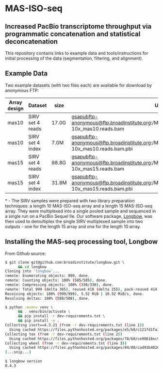 # MAS-ISO-seq

## Increased PacBio transcriptome throughput via programmatic concatenation and statistical deconcatenation

This repository contains links to example data and tools/instructions for initial processing of the data (segmentation, filtering, and alignment).

## Example Data

Two example datasets (with two files each) are available for download by anonymous FTP:

| Array design | Dataset          | size  | URL                                                                                                   |
|--------------|------------------|-------|-------------------------------------------------------------------------------------------------------|
| mas10        | SIRV set 4 reads | 17.0G | gsapubftp-anonymous@ftp.broadinstitute.org:/MasSeqNatBiotech2021/SIRV_MAS_15-10x_mas10.reads.bam      |
| mas10        | SIRV set 4 index | 7.0M  | gsapubftp-anonymous@ftp.broadinstitute.org:/MasSeqNatBiotech2021/SIRV_MAS_15-10x_mas10.reads.bam.pbi  |
| mas15        | SIRV set 4 reads | 98.8G | gsapubftp-anonymous@ftp.broadinstitute.org:/MasSeqNatBiotech2021/SIRV_MAS_15-10x_mas15.reads.bam      |
| mas15        | SIRV set 4 index | 31.8M | gsapubftp-anonymous@ftp.broadinstitute.org:/MasSeqNatBiotech2021/SIRV_MAS_15-10x_mas15.reads.bam.pbi  |

\* - The SIRV samples were prepared with two library preparation techniques: a length 10 MAS-ISO-seq array and a length 15 MAS-ISO-seq array.  They were multiplexed into a single pooled sample and sequenced in a single run on a PacBio Sequel IIe.  Our software package, [Longbow](https://github.com/broadinstitute/longbow/releases/tag/v0.2.2), was then used to demultiplex the single SIRV multiplexed sample into two outputs - one for the length 15 array and one for the length 10 array.

## Installing the MAS-seq processing tool, Longbow

From Github source:

```sh
$ git clone git@github.com:broadinstitute/longbow.git \
      && cd longbow
Cloning into 'longbow'...
remote: Enumerating objects: 999, done.
remote: Counting objects: 100% (585/585), done.
remote: Compressing objects: 100% (330/330), done.
remote: Total 999 (delta 365), reused 418 (delta 255), pack-reused 414
Receiving objects: 100% (999/999), 5.52 MiB | 10.52 MiB/s, done.
Resolving deltas: 100% (508/508), done.

$ python -mvenv venv \
      && . venv/bin/activate \
      && pip install -r dev-requirements.txt \
      && pip install -e .
Collecting isort==4.3.21 (from -r dev-requirements.txt (line 1))
  Using cached https://files.pythonhosted.org/packages/e5/b0/c121fd1fa3419ea9bfd55c7f9c4fedfec5143208d8c7ad3ce3db6c623c21/isort-4.3.21-py2.py3-none-any.whl
Collecting tox (from -r dev-requirements.txt (line 2))
  Using cached https://files.pythonhosted.org/packages/78/b0/ce98616ec9c3f270495a2493cde4d81b1f499057222ae77a8103aea59777/tox-3.24.4-py2.py3-none-any.whl
Collecting wheel (from -r dev-requirements.txt (line 3))
  Using cached https://files.pythonhosted.org/packages/04/80/cad93b40262f5d09f6de82adbee452fd43cdff60830b56a74c5930f7e277/wheel-0.37.0-py2.py3-none-any.whl
(...snip...)
      
$ longbow version
0.4.3
```
